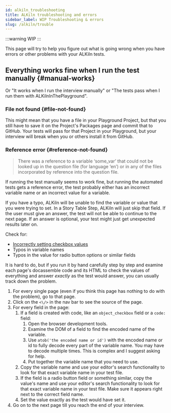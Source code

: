 ```yaml
---
id: alkiln_troubleshooting
title: ALKiln troubleshooting and errors
sidebar_label: WIP Troubleshooting & errors
slug: /alkiln/trouble
---
```


:::warning
WIP
:::

This page will try to help you figure out what is going wrong when you have errors or other problems with your ALKiln tests.

<!--
## The variable could not be looked up

> There was a reference to a variable ‘some_var’ that could not be looked up in the question file (for language ‘en’) or in any of the files incorporated by reference into the question file.
 -->

## Everything works fine when I run the test manually {#manual-works}

Or "It works when I run the interview manually" or "The tests pass when I run them with ALKilnInThePlayground".

### File not found {#file-not-found}

<!-- Find that error -->

This might mean that you have a file in your Playground Project, but that you still have to save it on the Project's Packages page and commit that to GitHub. Your tests will pass for that Project in your Playground, but your interview will break when you or others install it from GitHub.

### Reference error {#reference-not-found}

> There was a reference to a variable ‘some_var’ that could not be looked up in the question file (for language ‘en’) or in any of the files incorporated by reference into the question file.

If running the test manually seems to work fine, but running the automated tests gets a reference error, the test probably either has an incorrect variable name or an incorrect value for a variable.

If you have a typo, ALKiln will be unable to find the variable or value that you were trying to set. In a Story Table Step, ALKiln will just skip that field. If the user must give an answer, the test will not be able to continue to the next page. If an answer is optional, your test might just get unexpected results later on.

<!-- Something about unused rows? -->

Check for:

- [Incorrectly setting checkbox values](writing_tests#faq-checkbox-values)
- Typos in variable names
- Typos in the value for radio button options or similar fields

It is hard to do, but if you run it by hand carefully step by step and examine each page's docassemble code and its HTML to check the values of everything and answer _exactly_ as the test would answer, you can usually track down the problem.

1. For every single page (even if you think this page has nothing to do with the problem), go to that page.
1. Click on the `<\/>` in the nav bar to see the source of the page.
1. For every field in the page:
    1. If a field is created with code, like an `object_checkbox` field or a `code:` field:
        1. Open the browser development tools.
        1. Examine the DOM of a field to find the encoded name of the variable.
        1. Use `atob('the encoded name or id')` with the encoded name or id to fully decode every part of the variable name. You may have to decode multiple times. This is complex and I suggest asking for help.
        1. Put together the variable name that you need to use.
    1. Copy the variable name and use your editor's search functionality to look for that exact variable name in your test file.
    1. If the field is a radio button field or something similar, copy the value's name and use your editor's search functionality to look for that exact variable name in your test file. Make sure it appears right next to the correct field name.
    1. Set the value exactly as the test would have set it.
1. Go on to the next page till you reach the end of your interview.
